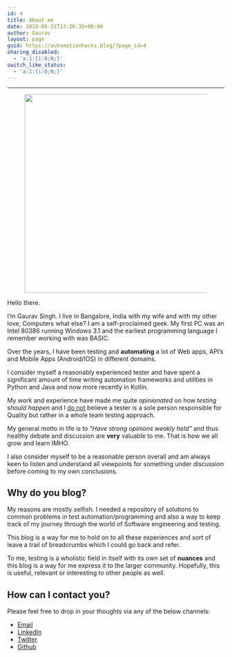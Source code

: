 ```yaml
---
id: 4
title: About me
date: 2019-06-21T13:28:35+00:00
author: Gaurav
layout: page
guid: https://automationhacks.blog/?page_id=4
sharing_disabled:
  - 'a:1:{i:0;N;}'
switch_like_status:
  - 'a:1:{i:0;N;}'
---
```

<hr class="wp-block-separator is-style-wide" />

<div class="wp-block-image">
  <figure class="aligncenter size-large is-resized"><img loading="lazy" src="https://i1.wp.com/automationhacks.blog/wp-content/uploads/2019/09/dsc_0107-1.jpg?resize=467%2C460&#038;ssl=1" alt="" class="wp-image-252" width="467" height="460" data-recalc-dims="1" /></figure>
</div>

Hello there.

I&#8217;m Gaurav Singh. I live in Bangalore, India with my wife and with my other love, Computers what else? I am a self-proclaimed geek. My first PC was an Intel 80386 running Windows 3.1 and the earliest programming language I remember working with was BASIC.

Over the years, I have been testing and **automating** a lot of Web apps, API&#8217;s and Mobile Apps (Android/IOS) in different domains.

I consider myself a reasonably experienced tester and have spent a significant amount of time writing automation frameworks and utilities in Python and Java and now more recently in Kotlin.

My work and experience have made me quite _opinionated_ on how _testing should happen_ and I <span style="text-decoration:underline;">do not</span> believe a tester is a sole person responsible for Quality but rather in a whole team testing approach.

My general motto in life is to &#8220;_Have strong opinions weakly held&#8221;_ and thus healthy debate and discussion are **very** valuable to me. That is how we all grow and learn IMHO.

I also consider myself to be a reasonable person overall and am always keen to listen and understand all viewpoints for something under discussion before coming to my own conclusions.

## Why do you blog?

My reasons are mostly selfish. I needed a repository of solutions to common problems in test automation/programming and also a way to keep track of my journey through the world of Software engineering and testing.

This blog is a way for me to hold on to all these experiences and sort of leave a trail of breadcrumbs which I could go back and refer.

To me, testing is a wholistic field in itself with its own set of **nuances** and this blog is a way for me express it to the larger community. Hopefully, this is useful, relevant or interesting to other people as well.

## How can I contact you?

Please feel free to drop in your thoughts via any of the below channels:

  * [Email](mailto:automationhacks@gmail.com)
  * [LinkedIn](https://www.linkedin.com/in/gauravsingh55/)
  * [Twitter](https://twitter.com/__gaurav_singh)
  * [Github](https://github.com/automationhacks)